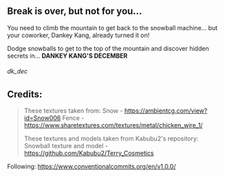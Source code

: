 
## Break is over, but not for you...
You need to climb the mountain to get back to the snowball machine... 
but your coworker, Dankey Kang, already turned it on!

Dodge snowballs to get to the top of the mountain and discover hidden secrets in... **DANKEY KANG'S DECEMBER**


###### dk_dec



## Credits:
> These textures taken from:
> Snow - https://ambientcg.com/view?id=Snow006 
> Fence - https://www.sharetextures.com/textures/metal/chicken_wire_1/ 
> 
> These textures and models taken from Kabubu2's repository:
> Snowball texture and model - https://github.com/Kabubu2/Terry_Cosmetics

Following: https://www.conventionalcommits.org/en/v1.0.0/
